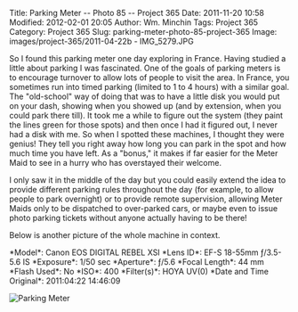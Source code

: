 Title: Parking Meter -- Photo 85 -- Project 365
Date: 2011-11-20 10:58
Modified: 2012-02-01 20:05
Author: Wm. Minchin
Tags: Project 365
Category: Project 365
Slug: parking-meter-photo-85-project-365
Image: images/project-365/2011-04-22b - IMG_5279.JPG

So I found this parking meter one day exploring in France. Having studied a
little about parking I was fascinated. One of the goals of parking meters is to
encourage turnover to allow lots of people to visit the area. In France, you
sometimes run into timed parking (limited to 1 to 4 hours) with a similar goal.
The "old-school" way of doing that was to have a little disk you would put on
your dash, showing when you showed up (and by extension, when you could park
there till). It took me a while to figure out the system (they paint the lines
green for those spots) and then once I had it figured out, I never had a disk
with me. So when I spotted these machines, I thought they were genius! They
tell you right away how long you can park in the spot and how much time you
have left. As a "bonus," it makes if far easier for the Meter Maid to see in a
hurry who has overstayed their welcome.

I only saw it in the middle of the day but you could easily extend the idea to
provide different parking rules throughout the day (for example, to allow
people to park overnight) or to provide remote supervision, allowing Meter
Maids only to be dispatched to over-parked cars, or maybe even to issue photo
parking tickets without anyone actually having to be there!

Below is another picture of the whole machine in context.

<div markdown=1 class="photo-infobox">
*Model*: Canon EOS DIGITAL REBEL XSI  
*Lens ID*: EF-S 18-55mm ƒ/3.5-5.6 IS  
*Exposure*: 1/50 sec  
*Aperture*: ƒ/5.6  
*Focal Length*: 44 mm  
*Flash Used*: No  
*ISO*: 400  
*Filter(s)*: HOYA UV(0)  
*Date and Time Original*: 2011:04:22 14:46:09
</div>

![Parking Meter]({filename}images/project-365/2011-04-22a%20-%20IMG_5276.JPG)
